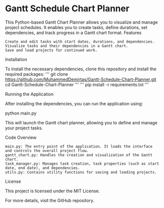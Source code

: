# Gantt Schedule Chart Planner

This Python-based Gantt Chart Planner allows you to visualize and manage project schedules. It enables you to create tasks, define durations, set dependencies, and track progress in a Gantt chart format.
Features

    Create and edit tasks with start dates, durations, and dependencies.
    Visualize tasks and their dependencies in a Gantt chart.
    Save and load projects for continued work.

Installation

To install the necessary dependencies, clone this repository and install the required packages:
'''
git clone https://github.com/MuhammedDemirtas/Gantt-Schedule-Chart-Planner.git
cd Gantt-Schedule-Chart-Planner
'''
'''
pip install -r requirements.txt
'''

Running the Application

After installing the dependencies, you can run the application using:

python main.py

This will launch the Gantt chart planner, allowing you to define and manage your project tasks.

Code Overview

    main.py: The entry point of the application. It loads the interface and controls the overall project flow.
    gantt_chart.py: Handles the creation and visualization of the Gantt chart.
    task_manager.py: Manages task creation, task properties (such as start date, end date), and dependencies.
    utils.py: Contains utility functions for saving and loading projects.

License

This project is licensed under the MIT License.

For more details, visit the GitHub repository.
